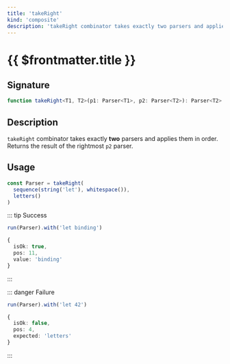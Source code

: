 ```yaml
---
title: 'takeRight'
kind: 'composite'
description: 'takeRight combinator takes exactly two parsers and applies them in order. Returns the result of the rightmost parser.'
---
```


# {{ $frontmatter.title }}

## Signature

```ts
function takeRight<T1, T2>(p1: Parser<T1>, p2: Parser<T2>): Parser<T2>
```

## Description

`takeRight` combinator takes exactly **two** parsers and applies them in order. Returns the result of the rightmost `p2` parser.

## Usage

```ts
const Parser = takeRight(
  sequence(string('let'), whitespace()),
  letters()
)
```

::: tip Success
```ts
run(Parser).with('let binding')

{
  isOk: true,
  pos: 11,
  value: 'binding'
}
```
:::

::: danger Failure
```ts
run(Parser).with('let 42')

{
  isOk: false,
  pos: 4,
  expected: 'letters'
}
```
:::
